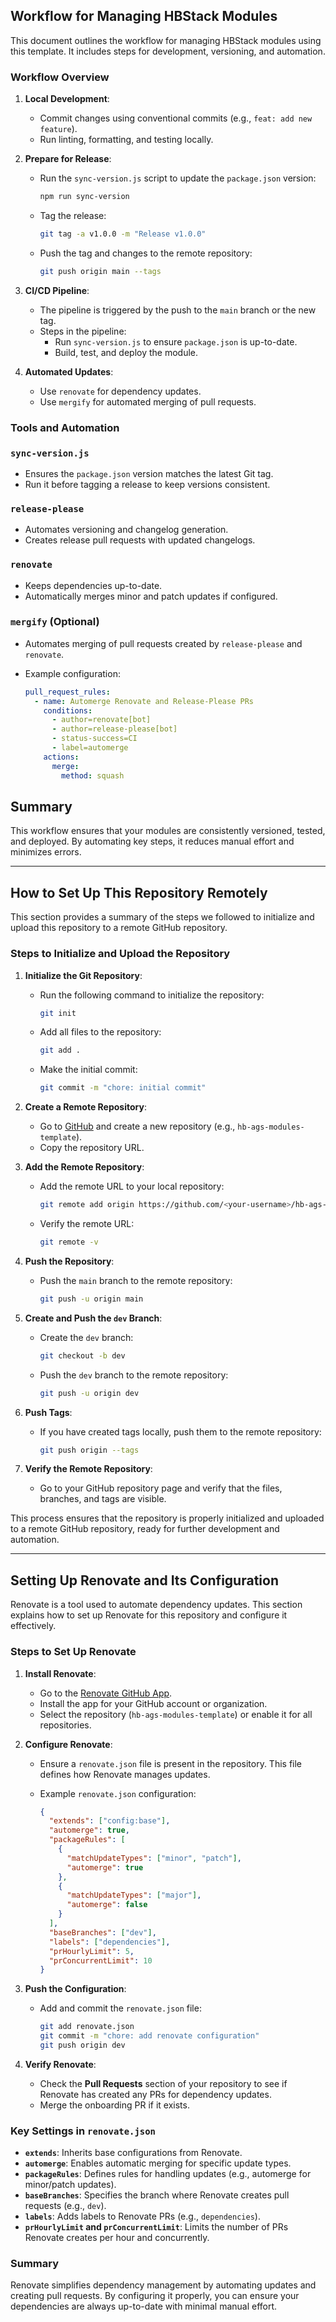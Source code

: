 ## Workflow for Managing HBStack Modules

This document outlines the workflow for managing HBStack modules using this template. It includes steps for development, versioning, and automation.

### Workflow Overview

1. **Local Development**:

   - Commit changes using conventional commits (e.g., `feat: add new feature`).
   - Run linting, formatting, and testing locally.

2. **Prepare for Release**:

   - Run the `sync-version.js` script to update the `package.json` version:

     ```bash
     npm run sync-version
     ```

   - Tag the release:

     ```bash
     git tag -a v1.0.0 -m "Release v1.0.0"
     ```

   - Push the tag and changes to the remote repository:

     ```bash
     git push origin main --tags
     ```

3. **CI/CD Pipeline**:

   - The pipeline is triggered by the push to the `main` branch or the new tag.
   - Steps in the pipeline:
     - Run `sync-version.js` to ensure `package.json` is up-to-date.
     - Build, test, and deploy the module.

4. **Automated Updates**:
   - Use `renovate` for dependency updates.
   - Use `mergify` for automated merging of pull requests.

### Tools and Automation

### `sync-version.js`

- Ensures the `package.json` version matches the latest Git tag.
- Run it before tagging a release to keep versions consistent.

### `release-please`

- Automates versioning and changelog generation.
- Creates release pull requests with updated changelogs.

### `renovate`

- Keeps dependencies up-to-date.
- Automatically merges minor and patch updates if configured.

### `mergify` (Optional)

- Automates merging of pull requests created by `release-please` and `renovate`.
- Example configuration:

  ```yaml
  pull_request_rules:
    - name: Automerge Renovate and Release-Please PRs
      conditions:
        - author=renovate[bot]
        - author=release-please[bot]
        - status-success=CI
        - label=automerge
      actions:
        merge:
          method: squash
  ```

## Summary

This workflow ensures that your modules are consistently versioned, tested, and deployed. By automating key steps, it reduces manual effort and minimizes errors.

---

## How to Set Up This Repository Remotely

This section provides a summary of the steps we followed to initialize and upload this repository to a remote GitHub repository.

### Steps to Initialize and Upload the Repository

1. **Initialize the Git Repository**:

   - Run the following command to initialize the repository:

     ```bash
     git init
     ```

   - Add all files to the repository:

     ```bash
     git add .
     ```

   - Make the initial commit:

     ```bash
     git commit -m "chore: initial commit"
     ```

2. **Create a Remote Repository**:

   - Go to [GitHub](https://github.com/) and create a new repository (e.g., `hb-ags-modules-template`).
   - Copy the repository URL.

3. **Add the Remote Repository**:

   - Add the remote URL to your local repository:

     ```bash
     git remote add origin https://github.com/<your-username>/hb-ags-modules-template.git
     ```

   - Verify the remote URL:

     ```bash
     git remote -v
     ```

4. **Push the Repository**:

   - Push the `main` branch to the remote repository:

     ```bash
     git push -u origin main
     ```

5. **Create and Push the `dev` Branch**:

   - Create the `dev` branch:

     ```bash
     git checkout -b dev
     ```

   - Push the `dev` branch to the remote repository:

     ```bash
     git push -u origin dev
     ```

6. **Push Tags**:

   - If you have created tags locally, push them to the remote repository:

     ```bash
     git push origin --tags
     ```

7. **Verify the Remote Repository**:
   - Go to your GitHub repository page and verify that the files, branches, and tags are visible.

This process ensures that the repository is properly initialized and uploaded to a remote GitHub repository, ready for further development and automation.

---

## Setting Up Renovate and Its Configuration

Renovate is a tool used to automate dependency updates. This section explains how to set up Renovate for this repository and configure it effectively.

### Steps to Set Up Renovate

1. **Install Renovate**:

   - Go to the [Renovate GitHub App](https://github.com/apps/renovate).
   - Install the app for your GitHub account or organization.
   - Select the repository (`hb-ags-modules-template`) or enable it for all repositories.

2. **Configure Renovate**:

   - Ensure a `renovate.json` file is present in the repository. This file defines how Renovate manages updates.
   - Example `renovate.json` configuration:

     ```json
     {
       "extends": ["config:base"],
       "automerge": true,
       "packageRules": [
         {
           "matchUpdateTypes": ["minor", "patch"],
           "automerge": true
         },
         {
           "matchUpdateTypes": ["major"],
           "automerge": false
         }
       ],
       "baseBranches": ["dev"],
       "labels": ["dependencies"],
       "prHourlyLimit": 5,
       "prConcurrentLimit": 10
     }
     ```

3. **Push the Configuration**:

   - Add and commit the `renovate.json` file:

     ```bash
     git add renovate.json
     git commit -m "chore: add renovate configuration"
     git push origin dev
     ```

4. **Verify Renovate**:
   - Check the **Pull Requests** section of your repository to see if Renovate has created any PRs for dependency updates.
   - Merge the onboarding PR if it exists.

### Key Settings in `renovate.json`

- **`extends`**: Inherits base configurations from Renovate.
- **`automerge`**: Enables automatic merging for specific update types.
- **`packageRules`**: Defines rules for handling updates (e.g., automerge for minor/patch updates).
- **`baseBranches`**: Specifies the branch where Renovate creates pull requests (e.g., `dev`).
- **`labels`**: Adds labels to Renovate PRs (e.g., `dependencies`).
- **`prHourlyLimit` and `prConcurrentLimit`**: Limits the number of PRs Renovate creates per hour and concurrently.

### Summary

Renovate simplifies dependency management by automating updates and creating pull requests. By configuring it properly, you can ensure your dependencies are always up-to-date with minimal manual effort.
